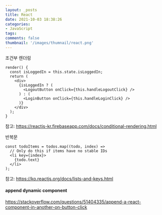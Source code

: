 ```yaml
---
layout: _posts
title: React
date: 2021-10-03 18:38:26
categories:
- JavaScript
tags:
comments: false
thumbnail: '/images/thumnail/react.png'
---
```


조건부 렌더링

```
render() {
  const isLoggedIn = this.state.isLoggedIn;
  return (
    <div>
      {isLoggedIn ? (
        <LogoutButton onClick={this.handleLogoutClick} />
      ) : (
        <LoginButton onClick={this.handleLoginClick} />
      )}
    </div>
  );
}
```

참고: https://reactjs-kr.firebaseapp.com/docs/conditional-rendering.html

반복문

```
const todoItems = todos.map((todo, index) =>
  // Only do this if items have no stable IDs
  <li key={index}>
    {todo.text}
  </li>
);
```

참고:
https://ko.reactjs.org/docs/lists-and-keys.html


#### append dynamic component 
https://stackoverflow.com/questions/51404335/append-a-react-component-in-another-on-button-click